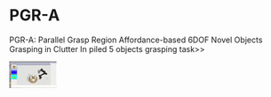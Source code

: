 # PGR-A
PGR-A: Parallel Grasp Region Affordance-based 6DOF Novel  Objects Grasping in Clutter
In piled 5 objects grasping task>>

![image](https://github.com/jack6099boy/PGR-A/blob/main/pile_5_objects_with.gif)
